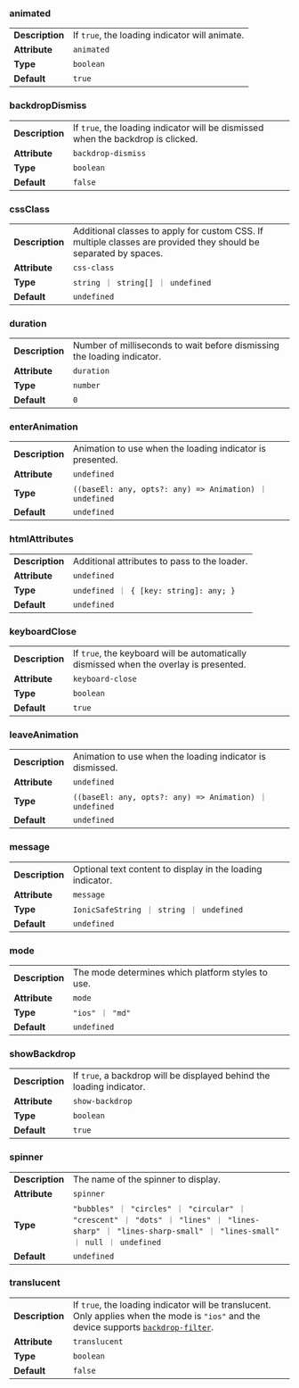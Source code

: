

### animated 

| | |
| --- | --- |
| **Description** | If `true`, the loading indicator will animate. |
| **Attribute** | `animated` |
| **Type** | `boolean` |
| **Default** | `true` |



### backdropDismiss 

| | |
| --- | --- |
| **Description** | If `true`, the loading indicator will be dismissed when the backdrop is clicked. |
| **Attribute** | `backdrop-dismiss` |
| **Type** | `boolean` |
| **Default** | `false` |



### cssClass 

| | |
| --- | --- |
| **Description** | Additional classes to apply for custom CSS. If multiple classes are provided they should be separated by spaces. |
| **Attribute** | `css-class` |
| **Type** | `string ｜ string[] ｜ undefined` |
| **Default** | `undefined` |



### duration 

| | |
| --- | --- |
| **Description** | Number of milliseconds to wait before dismissing the loading indicator. |
| **Attribute** | `duration` |
| **Type** | `number` |
| **Default** | `0` |



### enterAnimation 

| | |
| --- | --- |
| **Description** | Animation to use when the loading indicator is presented. |
| **Attribute** | `undefined` |
| **Type** | `((baseEl: any, opts?: any) => Animation) ｜ undefined` |
| **Default** | `undefined` |



### htmlAttributes 

| | |
| --- | --- |
| **Description** | Additional attributes to pass to the loader. |
| **Attribute** | `undefined` |
| **Type** | `undefined ｜ { [key: string]: any; }` |
| **Default** | `undefined` |



### keyboardClose 

| | |
| --- | --- |
| **Description** | If `true`, the keyboard will be automatically dismissed when the overlay is presented. |
| **Attribute** | `keyboard-close` |
| **Type** | `boolean` |
| **Default** | `true` |



### leaveAnimation 

| | |
| --- | --- |
| **Description** | Animation to use when the loading indicator is dismissed. |
| **Attribute** | `undefined` |
| **Type** | `((baseEl: any, opts?: any) => Animation) ｜ undefined` |
| **Default** | `undefined` |



### message 

| | |
| --- | --- |
| **Description** | Optional text content to display in the loading indicator. |
| **Attribute** | `message` |
| **Type** | `IonicSafeString ｜ string ｜ undefined` |
| **Default** | `undefined` |



### mode 

| | |
| --- | --- |
| **Description** | The mode determines which platform styles to use. |
| **Attribute** | `mode` |
| **Type** | `"ios" ｜ "md"` |
| **Default** | `undefined` |



### showBackdrop 

| | |
| --- | --- |
| **Description** | If `true`, a backdrop will be displayed behind the loading indicator. |
| **Attribute** | `show-backdrop` |
| **Type** | `boolean` |
| **Default** | `true` |



### spinner 

| | |
| --- | --- |
| **Description** | The name of the spinner to display. |
| **Attribute** | `spinner` |
| **Type** | `"bubbles" ｜ "circles" ｜ "circular" ｜ "crescent" ｜ "dots" ｜ "lines" ｜ "lines-sharp" ｜ "lines-sharp-small" ｜ "lines-small" ｜ null ｜ undefined` |
| **Default** | `undefined` |



### translucent 

| | |
| --- | --- |
| **Description** | If `true`, the loading indicator will be translucent. Only applies when the mode is `"ios"` and the device supports [`backdrop-filter`](https://developer.mozilla.org/en-US/docs/Web/CSS/backdrop-filter#Browser_compatibility). |
| **Attribute** | `translucent` |
| **Type** | `boolean` |
| **Default** | `false` |

